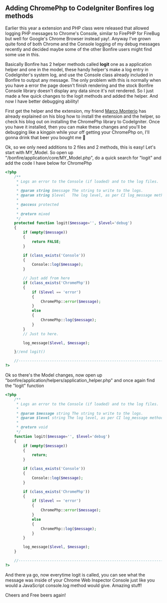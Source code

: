 ## Adding ChromePhp to CodeIgniter Bonfires log methods


Earlier this year a extension and PHP class were released that allowed logging PHP messages to Chrome's Console, similar to FirePHP for FireBug but well for Google's Chrome Browser instead yay!.  Anyway I've grown quite fond of both Chrome and the Console logging of my debug messages recently and decided maybe some of the other Bonfire users might find some use in this.  

Basically Bonfire has 2 helper methods called **logit** one as a application helper and one in the model, these handy helper's make a log entry in CodeIgniter's system log, and use the Console class already included in Bonfire to output any message.  The only problem with this is normally when you have a error the page doesn't finish rendering and the stock Bonfire Console library doesn't display any data since it's not rendered.  So I just made a few quick changes to the logit methods and added the helper.  And now I have better debugging ability!

First get the helper and the extension, my friend [Marco Monterio](http://blog.marcomonteiro.net/post/28986094928/using-chromephp-with-codeigniter) has already explained on his blog how to install the extension and the helper, so check his blog out on installing the ChromePhp library to CodeIgniter.  Once you have it installed, then you can make these changes and you'll be debugging like a kingpin while your off getting your ChromePhp on, I'll gonna drink that beer you bought me :beer: 

Ok, so we only need additions to 2 files and 2 methods, this is easy!  Let's start with MY_Model.  So open up "/bonfire/application/core/MY_Model.php", do a quick search for "logit" and add the code I have below for ChromePhp

~~~ php
<?php
	/**
	 * Logs an error to the Console (if loaded) and to the log files.
	 *
	 * @param string $message The string to write to the logs.
	 * @param string $level   The log level, as per CI log_message method.
	 *
	 * @access protected
	 *
	 * @return mixed
	 */
	protected function logit($message='', $level='debug')
	{
		if (empty($message))
		{
			return FALSE;
		}

		if (class_exists('Console'))
		{
			Console::log($message);
		}

		// Just add from here
		if (class_exists('ChromePhp'))
		{
			if ($level == 'error')
			{
				ChromePhp::error($message);
			}				
			else
			{
				ChromePhp::log($message);
			}				
		}
		// Just to here.

		log_message($level, $message);

	}//end logit()

	//--------------------------------------------------------------------
?>
~~~


Ok so there's the Model changes, now open up "bonfire/application/helpers/application_helper.php" and once again find the "logit" function

~~~ php
<?php
	/**
	 * Logs an error to the Console (if loaded) and to the log files.
	 *
	 * @param $message string The string to write to the logs.
	 * @param $level string The log level, as per CI log_message method.
	 *
	 * @return void
	 */
	function logit($message='', $level='debug')
	{
		if (empty($message))
		{
			return;
		}

		if (class_exists('Console'))
		{
			Console::log($message);
		}

		if (class_exists('ChromePhp'))
		{
			if ($level == 'error')
			{
				ChromePhp::error($message);
			}				
			else
			{
				ChromePhp::log($message);
			}				
		}

		log_message($level, $message);
	}

	//--------------------------------------------------------------------
?>
~~~

And there ya go, now everytime logit is called, you can see what the message was inside of your Chrome Web Inspector Console just like you would a JavaScript console.log method would give.  Amazing stuff!  

Cheers and Free beers again!
